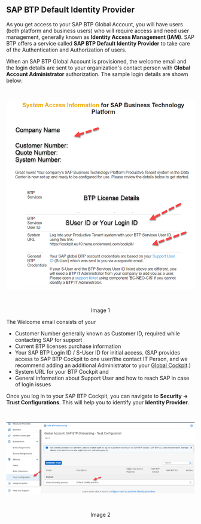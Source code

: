 ## SAP BTP Default Identity Provider 

As you get access to your SAP BTP Global Account, you will have users (both platform and business users) who will require access and need user management, generally known as **Identity Access Management (IAM)**. SAP BTP offers a service called **SAP BTP Default Identity Provider** to take care of the Authentication and Authorization of users.  

When an SAP BTP Global Account is provisioned, the welcome email and the login details are sent to your organization's contact person with **Global Account Administrator** authorization. The sample login details are shown below:

<br>
<p align="center"> 
<img src="images/2.2.1_System_Access_Email.png"> 
</p>
<br>
<p align="center" <b>Image 1</b> </p>

The Welcome email consists of your  

- Customer Number generally known as Customer ID, required while contacting SAP for support   
- Current BTP licenses purchase information  
- Your SAP BTP Login ID / S-User ID for initial access. (SAP provides access to SAP BTP Cockpit to one user/the contact IT Person, and we recommend adding an additional Administrator to your [Global Cockpit](https://sapvideoa35699dc5.hana.ondemand.com/?entry_id=1_2rwksj99).) 
- System URL for your BTP Cockpit and  
- General information about Support User and how to reach SAP in case of login issues 

Once you log in to your SAP BTP Cockpit, you can navigate to **Security -> Trust Configurations**. This will help you to identify your **Identity Provider**.

<br>
<p align="center"> 
<img src="images/2.2.2_Trust_Configurations_Default_IDP.png"> 
</p>
<br>
<p align="center" <b>Image 2</b> </p>
